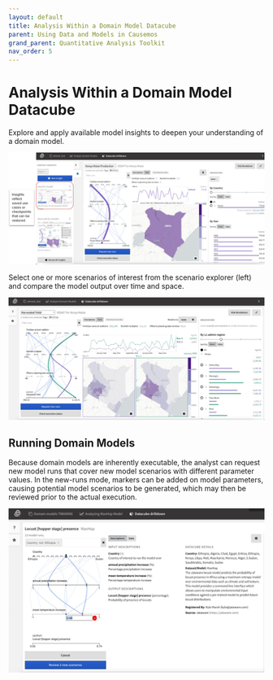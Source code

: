 ```yaml
---
layout: default
title: Analysis Within a Domain Model Datacube
parent: Using Data and Models in Causemos
grand_parent: Quantitative Analysis Toolkit
nav_order: 5
---
```


# Analysis Within a Domain Model Datacube

Explore and apply available model insights to deepen your understanding
of a domain model.

![](../../images/causemos/image35.jpg)

Select one or more scenarios of interest from the scenario explorer
(left) and compare the model output over time and space.

![Select the output variable, and then choose scenarios of interest and compare output values over time and space.](../../images/causemos/image45.jpg)

## Running Domain Models

Because domain models are inherently executable, the analyst can request
new model runs that cover new model scenarios with different parameter
values. In the new-runs mode, markers can be added on model parameters,
causing potential model scenarios to be generated, which may then be
reviewed prior to the actual execution.

![New Model Run for Locust Presence.](../../images/causemos/image36.jpg)